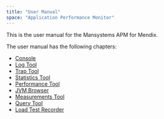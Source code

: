 ```yaml
---
title: "User Manual"
space: "Application Performance Monitor"
---
```

This is the user manual for the Mansystems APM for Mendix.

The user manual has the following chapters:

*   [Console](/APM/console)
*   [Log Tool](/APM/log-tool)
*   [Trap Tool](/APM/trap-tool)
*   [Statistics Tool](/APM/statistics-tool)
*   [Performance Tool](/APM/performance-tool)
*   [JVM Browser](/APM/jvm-browser)
*   [Measurements Tool](/APM/measurements-tool)
*   [Query Tool](/APM/query-tool)
*   [Load Test Recorder](/APM/load-test-recorder)
